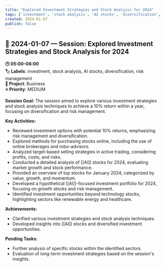 ```yaml
---
title: "Explored Investment Strategies and Stock Analysis for 2024"
tags: ['investment', 'stock analysis', 'AI stocks', 'diversification', 'risk management']
created: 2024-01-07
publish: false
---
```


## 📅 2024-01-07 — Session: Explored Investment Strategies and Stock Analysis for 2024

**🕒 05:00–06:00**  
**🏷️ Labels**: investment, stock analysis, AI stocks, diversification, risk management  
**📂 Project**: Business  
**⭐ Priority**: MEDIUM  


**Session Goal:**
The session aimed to explore various investment strategies and stock analysis techniques to achieve a 10% return within a year, focusing on diversification and risk management.

**Key Activities:**
- Reviewed investment options with potential 10% returns, emphasizing risk management and diversification.
- Explored methods for purchasing stocks online, including the use of online brokerages and robo-advisors.
- Analyzed target-based selling strategies in active trading, considering profits, costs, and risks.
- Conducted a detailed analysis of [[AI]] stocks for 2024, evaluating market growth and stock performance.
- Provided an overview of top stocks for January 2024, categorized by value, growth, and momentum.
- Developed a hypothetical [[AI]]-focused investment portfolio for 2024, focusing on growth stocks and risk management.
- Identified investment opportunities beyond technology stocks, highlighting sectors like renewable energy and healthcare.

**Achievements:**
- Clarified various investment strategies and stock analysis techniques.
- Developed insights into [[AI]] stocks and diversified investment opportunities.

**Pending Tasks:**
- Further analysis of specific stocks within the identified sectors.
- Evaluation of long-term investment strategies based on the session's insights.
